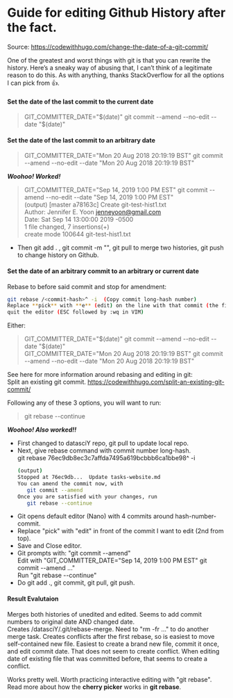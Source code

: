 # Guide for editing Github History after the fact.   

Source:  https://codewithhugo.com/change-the-date-of-a-git-commit/  

One of the greatest and worst things with git is that you can rewrite the history. Here’s a sneaky way of abusing that, I can’t think of a legitimate reason to do this.  As with anything, thanks StackOverflow for all the options I can pick from 👍.  

#### Set the date of the last commit to the current date  
>GIT_COMMITTER_DATE="$(date)" git commit --amend --no-edit --date "$(date)"  

#### Set the date of the last commit to an arbitrary date  
>GIT_COMMITTER_DATE="Mon 20 Aug 2018 20:19:19 BST" git commit --amend --no-edit --date "Mon 20 Aug 2018 20:19:19 BST"  
  
  ***Woohoo! Worked!***
  >GIT_COMMITTER_DATE="Sep 14, 2019 1:00 PM EST" git commit --amend --no-edit --date "Sep 14, 2019 1:00 PM EST"    
  > (output)
  >[master a78163c] Create git-test-hist1.txt                                                     
  >Author: Jennifer E. Yoon <jenneyoon@gmail.com>                                                
  >Date: Sat Sep 14 13:00:00 2019 -0500                                                          
  >1 file changed, 7 insertions(+)                                                              
  >create mode 100644 git-test-hist1.txt 

 * Then git add . , git commit -m "", git pull to merge two histories, git push to change history on Github.  

#### Set the date of an arbitrary commit to an arbitrary or current date  

Rebase to before said commit and stop for amendment:  
  ```bash
  git rebase /<commit-hash>^ -i  (Copy commit long-hash number)  
  Replace **pick** with **e** (edit) on the line with that commit (the first one)  
  quit the editor (ESC followed by :wq in VIM)  
  ```

Either:
>GIT_COMMITTER_DATE="$(date)" git commit --amend --no-edit --date "$(date)"  
>GIT_COMMITTER_DATE="Mon 20 Aug 2018 20:19:19 BST" git commit --amend --no-edit --date "Mon 20 Aug 2018 20:19:19 BST"  

See here for more information around rebasing and editing in git:  
Split an existing git commit. https://codewithhugo.com/split-an-existing-git-commit/  

Following any of these 3 options, you will want to run:  
>git rebase --continue  

***Woohoo! Also worked!!***  

 * First changed to datasciY repo, git pull to update local repo.  
 * Next, give rebase command with commit number long-hash.  
   git rebase 76ec9db8ec3c7affda7495a619bcbbb6ca1bbe98^ -i  
   ```bash
   (output)               
   Stopped at 76ec9db...  Update tasks-website.md                                                
   You can amend the commit now, with
      git commit --amend                                                                  
   Once you are satisfied with your changes, run  
      git rebase --continue  
   ```  
 * Git opens default editor (Nano) with 4 commits around hash-number-commit.    
 * Replace "pick" with "edit" in front of the commit I want to edit (2nd from top).  
 * Save and Close editor.  
 * Git prompts with: "git commit --amend"  
   Edit with "GIT_COMMITTER_DATE="Sep 14, 2019 1:00 PM EST" git commit --amend ..."  
   Run "git rebase --continue"  
 * Do git add ., git commit, git pull, git push.  
 
#### Result Evalutaion  
Merges both histories of unedited and edited.  Seems to add commit numbers to original date AND changed date.    
Creates /datasciY/.git/rebase-merge.  Need to "rm -fr ..." to do another merge task.
Creates conflicts after the first rebase, so is easiest to move self-contained new file.
Easiest to create a brand new file, commit it once, and edit commit date.
That does not seem to create conflict.
When editing date of existing file that was committed before, that seems to create a conflict.

Works pretty well.  Worth practicing interactive editing with "git rebase".  
Read more about how the **cherry picker** works in **git rebase**.


